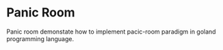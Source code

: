 # Panic Room

Panic room demonstate how to implement pacic-room paradigm  in goland programming language.
